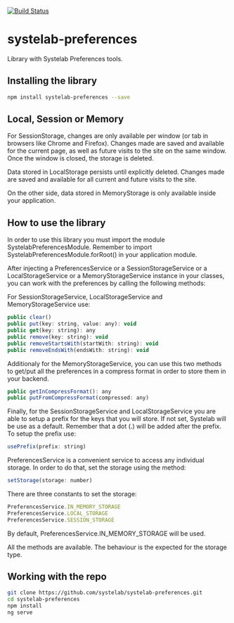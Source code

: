 [![Build Status](https://travis-ci.org/systelab/systelab-preferences.svg?branch=master)](https://travis-ci.org/systelab/systelab-preferences)

# systelab-preferences

Library with Systelab Preferences tools.

## Installing the library

```bash
npm install systelab-preferences --save
```

## Local, Session or Memory
For SessionStorage, changes are only available per window (or tab in browsers like Chrome and Firefox). Changes made are saved and available for the current page, as well as future visits to the site on the same window. Once the window is closed, the storage is deleted.

Data stored in LocalStorage persists until explicitly deleted. Changes made are saved and available for all current and future visits to the site.

On the other side, data stored in MemoryStorage is only available inside your application.

## How to use the library
In order to use this library you must import the module SystelabPreferencesModule. Remember to import SystelabPreferencesModule.forRoot() in your application module.

After injecting a PreferencesService or a SessionStorageService or a LocalStorageService or a MemoryStorageService instance in your classes, you can work with the preferences by calling the following methods:

For SessionStorageService, LocalStorageService and MemoryStorageService use:

```javascript
public clear()
public put(key: string, value: any): void
public get(key: string): any
public remove(key: string): void
public removeStartsWith(startWith: string): void
public removeEndsWith(endsWith: string): void
```

Additionaly for the MemoryStorageService, you can use this two methods to get/put all the preferences in a compress format in order to store them in your backend.

```javascript
public getInCompressFormat(): any
public putFromCompressFormat(compressed: any)
```

Finally, for the SessionStorageService and LocalStorageService you are able to setup a prefix for the keys that you will store. If not set, Systelab will be use as a default. Remember that a dot (.) will be added after the prefix. To setup the prefix use:

```javascript
usePrefix(prefix: string) 
```

PreferencesService is a convenient service to access any individual storage. In order to do that, set the storage using the method:

```javascript
setStorage(storage: number) 
```

There are three constants to set the storage:

```javascript
PreferencesService.IN_MEMORY_STORAGE
PreferencesService.LOCAL_STORAGE
PreferencesService.SESSION_STORAGE
```

By default, PreferencesService.IN_MEMORY_STORAGE will be used.

All the methods are available. The behaviour is the expected for the storage type.

## Working with the repo


```bash
git clone https://github.com/systelab/systelab-preferences.git
cd systelab-preferences
npm install
ng serve
```
